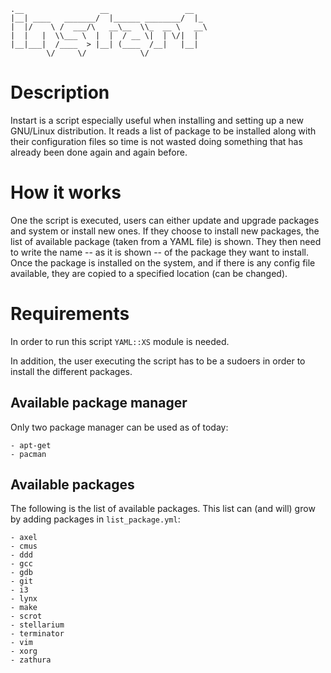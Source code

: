     .__                 __                 __   
    |__| ____   _______/  |______ ________/  |_ 
    |  |/    \ /  ___/\   __\__  \\_  __ \   __\
    |  |   |  \\___ \  |  |  / __ \|  | \/|  |  
    |__|___|  /____  > |__| (____  /__|   |__|  
            \/     \/            \/             

# Description
Instart is a script especially useful when installing and setting up a new
GNU/Linux distribution. It reads a list of package to be installed along
with their configuration files so time is not wasted doing something that
has already been done again and again before.

# How it works
One the script is executed, users can either update and upgrade packages 
and system or install new ones. If they choose to install new packages,
the list of available package (taken from a YAML file) is shown. They then
need to write the name -- as it is shown -- of the package they want to
install.
Once the package is installed on the system, and if there is any config
file available, they are copied to a specified location (can be changed).

# Requirements
In order to run this script `YAML::XS` module is needed.

In addition, the user executing the script has to be a sudoers in order
to install the different packages.

## Available package manager
Only two package manager can be used as of today:

    - apt-get
    - pacman
    
## Available packages
The following is the list of available packages. This list can (and will) 
grow by adding packages in `list_package.yml`:

    - axel
    - cmus
    - ddd
    - gcc
    - gdb
    - git
    - i3
    - lynx
    - make
    - scrot
    - stellarium
    - terminator
    - vim
    - xorg
    - zathura
